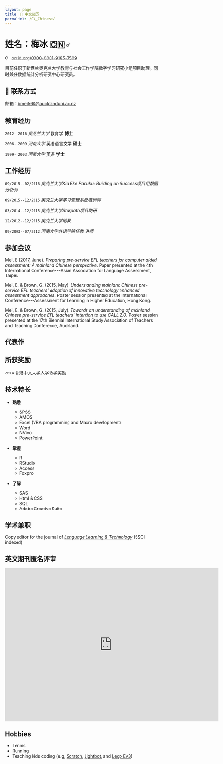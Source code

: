 ```yaml
---
layout: page
title: 📌 中文简历
permalink: /CV_Chinese/
---
```


# 姓名：梅冰 🇨🇳♂️

<div itemscope itemtype="https://schema.org/Person"><a itemprop="sameAs" content="https://orcid.org/0000-0001-9185-7509" href="https://orcid.org/0000-0001-9185-7509" target="orcid.widget" rel="noopener noreferrer" style="vertical-align:top;"><img src="https://orcid.org/sites/default/files/images/orcid_16x16.png" style="width:1em;margin-right:.5em;" alt="ORCID iD icon">orcid.org/0000-0001-9185-7509</a></div>

目前任职于新西兰奥克兰大学教育与社会工作学院数字学习研究小组项目助理。同时兼任数据统计分析研究中心研究员。




## 📇 联系方式

  邮箱：bmei560@aucklanduni.ac.nz


## 教育经历
`2012--2016`
_奥克兰大学_ 教育学 __博士__

`2006--2009`
_河南大学_ 英语语言文学 __硕士__

`1999--2003`
_河南大学_ 英语 __学士__

## 工作经历

`09/2015--02/2016`
_奥克兰大学Kia Eke Panuku: Building on Success项目组数据分析师_

`09/2015--12/2015`
_奥克兰大学学习管理系统培训师_

`03/2014--12/2015`
_奥克兰大学Starpath项目助研_

`12/2012--12/2015`
_奥克兰大学助教_


`09/2003--07/2012`
_河南大学外语学院任教 讲师_



## 参加会议

Mei, B (2017, June). _Preparing pre-service EFL teachers for computer aided assessment: A mainland Chinese perspective_. Paper presented at the 4th International Conference---Asian Association for Language Assessment, Taipei.

Mei, B. & Brown, G. (2015, May). _Understanding mainland Chinese pre-service EFL teachers' adoption of innovative technology enhanced assessment approaches_. Poster session presented at the International Conference---Assessment for Learning in Higher Education, Hong Kong.

Mei, B. & Brown, G. (2015, July). _Towards an understanding of mainland Chinese pre-service EFL teachers' intention to use CALL 2.0_. Poster session presented at the 17th Biennial International Study Association of Teachers and Teaching Conference, Auckland.

## 代表作

<script src="https://bibbase.org/show?bib=https%3A%2F%2Fapi.zotero.org%2Fusers%2F1365598%2Fcollections%2FXYC47ZTD%2Fitems%3Fkey%3DXPeILBDiY6SJLW90nV0aqGVs%26format%3Dbibtex%26limit%3D100&jsonp=1"></script>


## 所获奖励

`2014`
香港中文大学大学访学奖励

## 技术特长

  * __熟悉__
    * SPSS
    + AMOS
    * Excel (VBA programming and Macro development)
    * Word
    * NVivo
    * PowerPoint  

  * __掌握__
    * R
    * RStudio
    * Access
    * Foxpro

  * __了解__
    * SAS
    * Html & CSS
    * SQL
    * Adobe Creative Suite  

## 学术兼职

Copy editor for the journal of _[Language Learning & Technology](http://llt.msu.edu/)_ (SSCI indexed)

## 英文期刊匿名评审

<!-- start Publons.com widget -->
<iframe src="https://publons.com/author/1474000/widget/embed/?width=640&height=460" width="700" height="500" style="border: solid 1px #ddd;"></iframe>
<!-- end Publons.com widget -->


## Hobbies

  + Tennis
  + Running
  + Teaching kids coding (e.g, [Scratch](https://scratch.mit.edu/),  [Lightbot](https://lightbot.com/), and [Lego Ev3](http://www.lego.com/en-us/mindstorms))
